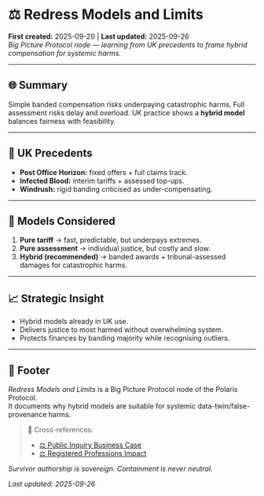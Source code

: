 # ⚖️ Redress Models and Limits  
**First created:** 2025-09-20 | **Last updated:** 2025-09-26  
*Big Picture Protocol node — learning from UK precedents to frame hybrid compensation for systemic harms.*  

---

## 🌐 Summary  
Simple banded compensation risks underpaying catastrophic harms. Full assessment risks delay and overload. UK practice shows a **hybrid model** balances fairness with feasibility.  

---

## 📍 UK Precedents  
- **Post Office Horizon:** fixed offers + full claims track.  
- **Infected Blood:** interim tariffs + assessed top-ups.  
- **Windrush:** rigid banding criticised as under-compensating.  

---

## 📍 Models Considered  
1. **Pure tariff** → fast, predictable, but underpays extremes.  
2. **Pure assessment** → individual justice, but costly and slow.  
3. **Hybrid (recommended)** → banded awards + tribunal-assessed damages for catastrophic harms.  

---

## 📈 Strategic Insight  
- Hybrid models already in UK use.  
- Delivers justice to most harmed without overwhelming system.  
- Protects finances by banding majority while recognising outliers.  

---

## 🏮 Footer  
*Redress Models and Limits* is a Big Picture Protocol node of the Polaris Protocol.  
It documents why hybrid models are suitable for systemic data-twin/false-provenance harms.  

> 📡 Cross-references:  
> - [⚖️ Public Inquiry Business Case](./⚖️_public_inquiry_business_case.md)  
> - [⚖️ Registered Professions Impact](./⚖️_registered_professions_impact.md)  

*Survivor authorship is sovereign. Containment is never neutral.*  

_Last updated: 2025-09-26_  
